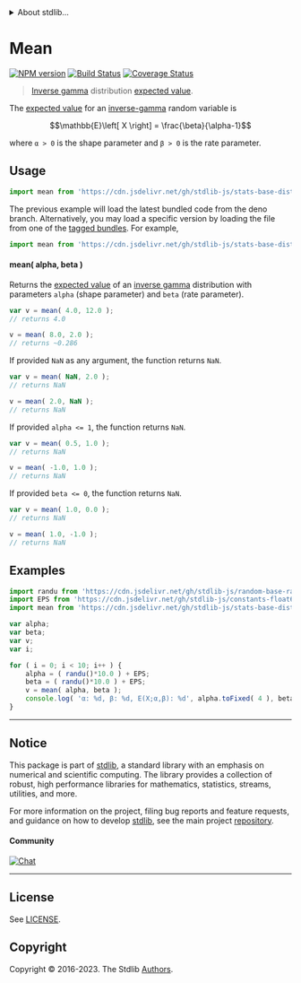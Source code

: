 <!--

@license Apache-2.0

Copyright (c) 2018 The Stdlib Authors.

Licensed under the Apache License, Version 2.0 (the "License");
you may not use this file except in compliance with the License.
You may obtain a copy of the License at

   http://www.apache.org/licenses/LICENSE-2.0

Unless required by applicable law or agreed to in writing, software
distributed under the License is distributed on an "AS IS" BASIS,
WITHOUT WARRANTIES OR CONDITIONS OF ANY KIND, either express or implied.
See the License for the specific language governing permissions and
limitations under the License.

-->


<details>
  <summary>
    About stdlib...
  </summary>
  <p>We believe in a future in which the web is a preferred environment for numerical computation. To help realize this future, we've built stdlib. stdlib is a standard library, with an emphasis on numerical and scientific computation, written in JavaScript (and C) for execution in browsers and in Node.js.</p>
  <p>The library is fully decomposable, being architected in such a way that you can swap out and mix and match APIs and functionality to cater to your exact preferences and use cases.</p>
  <p>When you use stdlib, you can be absolutely certain that you are using the most thorough, rigorous, well-written, studied, documented, tested, measured, and high-quality code out there.</p>
  <p>To join us in bringing numerical computing to the web, get started by checking us out on <a href="https://github.com/stdlib-js/stdlib">GitHub</a>, and please consider <a href="https://opencollective.com/stdlib">financially supporting stdlib</a>. We greatly appreciate your continued support!</p>
</details>

# Mean

[![NPM version][npm-image]][npm-url] [![Build Status][test-image]][test-url] [![Coverage Status][coverage-image]][coverage-url] <!-- [![dependencies][dependencies-image]][dependencies-url] -->

> [Inverse gamma][invgamma-distribution] distribution [expected value][expected-value].

<!-- Section to include introductory text. Make sure to keep an empty line after the intro `section` element and another before the `/section` close. -->

<section class="intro">

The [expected value][expected-value] for an [inverse-gamma][invgamma-distribution] random variable is

<!-- <equation class="equation" label="eq:invgamma_expectation" align="center" raw="\mathbb{E}\left[ X \right] = \frac{\beta}{\alpha-1}" alt="Expected value for an inverse-gamma distribution."> -->

```math
\mathbb{E}\left[ X \right] = \frac{\beta}{\alpha-1}
```

<!-- <div class="equation" align="center" data-raw-text="\mathbb{E}\left[ X \right] = \frac{\beta}{\alpha-1}" data-equation="eq:invgamma_expectation">
    <img src="https://cdn.jsdelivr.net/gh/stdlib-js/stdlib@51534079fef45e990850102147e8945fb023d1d0/lib/node_modules/@stdlib/stats/base/dists/invgamma/mean/docs/img/equation_invgamma_expectation.svg" alt="Expected value for an inverse-gamma distribution.">
    <br>
</div> -->

<!-- </equation> -->

where `α > 0` is the shape parameter and `β > 0` is the rate parameter.

</section>

<!-- /.intro -->

<!-- Package usage documentation. -->



<section class="usage">

## Usage

```javascript
import mean from 'https://cdn.jsdelivr.net/gh/stdlib-js/stats-base-dists-invgamma-mean@deno/mod.js';
```
The previous example will load the latest bundled code from the deno branch. Alternatively, you may load a specific version by loading the file from one of the [tagged bundles](https://github.com/stdlib-js/stats-base-dists-invgamma-mean/tags). For example,

```javascript
import mean from 'https://cdn.jsdelivr.net/gh/stdlib-js/stats-base-dists-invgamma-mean@v0.1.0-deno/mod.js';
```

#### mean( alpha, beta )

Returns the [expected value][expected-value] of an [inverse gamma][invgamma-distribution] distribution with parameters `alpha` (shape parameter) and `beta` (rate parameter).

```javascript
var v = mean( 4.0, 12.0 );
// returns 4.0

v = mean( 8.0, 2.0 );
// returns ~0.286
```

If provided `NaN` as any argument, the function returns `NaN`.

```javascript
var v = mean( NaN, 2.0 );
// returns NaN

v = mean( 2.0, NaN );
// returns NaN
```

If provided `alpha <= 1`, the function returns `NaN`.

```javascript
var v = mean( 0.5, 1.0 );
// returns NaN

v = mean( -1.0, 1.0 );
// returns NaN
```

If provided `beta <= 0`, the function returns `NaN`.

```javascript
var v = mean( 1.0, 0.0 );
// returns NaN

v = mean( 1.0, -1.0 );
// returns NaN
```

</section>

<!-- /.usage -->

<!-- Package usage notes. Make sure to keep an empty line after the `section` element and another before the `/section` close. -->

<section class="notes">

</section>

<!-- /.notes -->

<!-- Package usage examples. -->

<section class="examples">

## Examples

<!-- eslint no-undef: "error" -->

```javascript
import randu from 'https://cdn.jsdelivr.net/gh/stdlib-js/random-base-randu@deno/mod.js';
import EPS from 'https://cdn.jsdelivr.net/gh/stdlib-js/constants-float64-eps@deno/mod.js';
import mean from 'https://cdn.jsdelivr.net/gh/stdlib-js/stats-base-dists-invgamma-mean@deno/mod.js';

var alpha;
var beta;
var v;
var i;

for ( i = 0; i < 10; i++ ) {
    alpha = ( randu()*10.0 ) + EPS;
    beta = ( randu()*10.0 ) + EPS;
    v = mean( alpha, beta );
    console.log( 'α: %d, β: %d, E(X;α,β): %d', alpha.toFixed( 4 ), beta.toFixed( 4 ), v.toFixed( 4 ) );
}
```

</section>

<!-- /.examples -->

<!-- Section to include cited references. If references are included, add a horizontal rule *before* the section. Make sure to keep an empty line after the `section` element and another before the `/section` close. -->

<section class="references">

</section>

<!-- /.references -->

<!-- Section for related `stdlib` packages. Do not manually edit this section, as it is automatically populated. -->

<section class="related">

</section>

<!-- /.related -->

<!-- Section for all links. Make sure to keep an empty line after the `section` element and another before the `/section` close. -->


<section class="main-repo" >

* * *

## Notice

This package is part of [stdlib][stdlib], a standard library with an emphasis on numerical and scientific computing. The library provides a collection of robust, high performance libraries for mathematics, statistics, streams, utilities, and more.

For more information on the project, filing bug reports and feature requests, and guidance on how to develop [stdlib][stdlib], see the main project [repository][stdlib].

#### Community

[![Chat][chat-image]][chat-url]

---

## License

See [LICENSE][stdlib-license].


## Copyright

Copyright &copy; 2016-2023. The Stdlib [Authors][stdlib-authors].

</section>

<!-- /.stdlib -->

<!-- Section for all links. Make sure to keep an empty line after the `section` element and another before the `/section` close. -->

<section class="links">

[npm-image]: http://img.shields.io/npm/v/@stdlib/stats-base-dists-invgamma-mean.svg
[npm-url]: https://npmjs.org/package/@stdlib/stats-base-dists-invgamma-mean

[test-image]: https://github.com/stdlib-js/stats-base-dists-invgamma-mean/actions/workflows/test.yml/badge.svg?branch=v0.1.0
[test-url]: https://github.com/stdlib-js/stats-base-dists-invgamma-mean/actions/workflows/test.yml?query=branch:v0.1.0

[coverage-image]: https://img.shields.io/codecov/c/github/stdlib-js/stats-base-dists-invgamma-mean/main.svg
[coverage-url]: https://codecov.io/github/stdlib-js/stats-base-dists-invgamma-mean?branch=main

<!--

[dependencies-image]: https://img.shields.io/david/stdlib-js/stats-base-dists-invgamma-mean.svg
[dependencies-url]: https://david-dm.org/stdlib-js/stats-base-dists-invgamma-mean/main

-->

[chat-image]: https://img.shields.io/gitter/room/stdlib-js/stdlib.svg
[chat-url]: https://app.gitter.im/#/room/#stdlib-js_stdlib:gitter.im

[stdlib]: https://github.com/stdlib-js/stdlib

[stdlib-authors]: https://github.com/stdlib-js/stdlib/graphs/contributors

[umd]: https://github.com/umdjs/umd
[es-module]: https://developer.mozilla.org/en-US/docs/Web/JavaScript/Guide/Modules

[deno-url]: https://github.com/stdlib-js/stats-base-dists-invgamma-mean/tree/deno
[umd-url]: https://github.com/stdlib-js/stats-base-dists-invgamma-mean/tree/umd
[esm-url]: https://github.com/stdlib-js/stats-base-dists-invgamma-mean/tree/esm
[branches-url]: https://github.com/stdlib-js/stats-base-dists-invgamma-mean/blob/main/branches.md

[stdlib-license]: https://raw.githubusercontent.com/stdlib-js/stats-base-dists-invgamma-mean/main/LICENSE

[invgamma-distribution]: https://en.wikipedia.org/wiki/Inverse-gamma_distribution

[expected-value]: https://en.wikipedia.org/wiki/Expected_value

</section>

<!-- /.links -->
